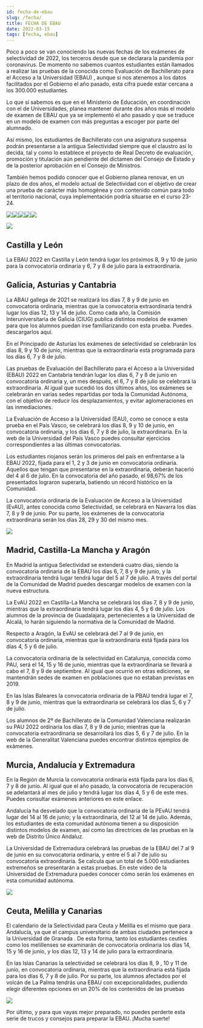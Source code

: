 ```yaml
---
id: fecha-de-ebau
slug: /fecha/
title: FECHA DE EBAU
date: 2022-03-15
tags: [fecha, ebau]
---
```

Poco a poco se van conociendo las nuevas fechas de los exámenes de selectividad de 2022, los terceros desde que se declarara la pandemia por coronavirus. De momento no sabemos cuantos estudiantes están llamados a realizar las pruebas de la conocida como Evaluación de Bachillerato para el Acceso a la Universidad (EBAU) , aunque si nos atenemos a los datos facilitados por el Gobierno el año pasado, esta cifra puede estar cercana a los 300.000 estudiantes.

Lo que sí sabemos es que en el Ministerio de Educación, en coordinación con el de Universidades, planea mantener durante dos años más el modelo de examen de EBAU que ya se implementó el año pasado y que se traduce en un modelo de examen con más preguntas a escoger por parte del alumnado.

Así mismo, los estudiantes de Bachillerato con una asignatura suspensa podrán presentarse a la antigua Selectividad siempre que el claustro así lo decida, tal y como lo establece el proyecto de Real Decreto de evaluación, promoción y titulación aún pendiente del dictamen del Consejo de Estado y de la posterior aprobación en el Consejo de Ministros.

También hemos podido conocer que el Gobierno planea renovar, en un plazo de dos años, el modelo actual de Selectividad con el objetivo de crear una prueba de carácter más homogénea y con contenido común para todo el territorio nacional, cuya implementación podría situarse en el curso 23-24.

![](https:img.onehu.xyz/img/14867357612210.jpg)![](https//:img.onehu.xyz/img/photo_2022-08-09_23-38-24.jpg)![](https//:img.onehu.xyz/img/photo_2022-08-09_23-38-24.jpg)![](https://raw.githubusercontent.com/onewhitethreee/imgexamen/main/img/photo_2022-08-09_23-38-25.jpg?token=AJGH5PDAQZE4ZNXS7GJTBWLC7U6XM)![](https:img.onehu.xyz/img/14867357612210.jpg)

<img src="https://img.examenebau.com/img/imagen-archivo-examen-facultad_98.jpg"/>


## Castilla y León

La EBAU 2022 en Castilla y León tendrá lugar los próximos 8, 9 y 10 de junio para la convocatoria ordinaria y 6, 7 y 8 de julio para la extraordinaria.

## Galicia, Asturias y Cantabria

La ABAU gallega de 2021 se realizará los días 7, 8 y 9 de junio en convocatoria ordinaria, mientras que la convocatoria extraordinaria tendrá lugar los días 12, 13 y 14 de julio. Como cada año, la Comisión Interuniversitaria de Galicia (CIUG) publica distintos modelos de examen para que los alumnos puedan irse familiarizando con esta prueba. Puedes descargarlos aquí.

En el Principado de Asturias los exámenes de selectividad se celebrarán los días 8, 9 y 10 de junio, mientras que la extraordinaria está programada para los días 6, 7 y 8 de julio.

Las pruebas de Evaluación del Bachillerato para el Acceso a la Universidad (EBAU) 2022 en Cantabria tendrán lugar los días 6, 7 y 8 de junio en convocatoria ordinaria y, un mes después, el 6, 7 y 8 de julio se celebrará la extraordinaria. Al igual que sucedió los dos últimos años, los exámenes se celebrarán en varias sedes repartidas por toda la Comunidad Autónoma, con el objetivo de reducir los desplazamientos, y evitar aglomeraciones en las inmediaciones.

La Evaluación de Acceso a la Universidad (EAU), como se conoce a esta prueba en el País Vasco, se celebrará los días 8, 9 y 10 de junio, en convocatoria ordinaria, y los días 6, 7 y 8 de julio, la extraordinaria. En la web de la Universidad del País Vasco puedes consultar ejercicios correspondientes a las últimas convocatorias.

Los estudiantes riojanos serán los primeros del país en enfrentarse a la EBAU 2022, fijada para el 1, 2 y 3 de junio en convocatoria ordinaria. Aquellos que tengan que presentarse en la extraordinaria, deberán hacerlo del 4 al 6 de julio. En la convocatoria del año pasado, el 98,67% de los presentados lograron superarla, batiendo un récord histórico en la Comunidad.

La convocatoria ordinaria de la Evaluación de Acceso a la Universidad (EvAU), antes conocida como Selectividad, se celebrará en Navarra los días 7, 8 y 9 de junio. Por su parte, los exámenes de la convocatoria extraordinaria serán los días 28, 29 y 30 del mismo mes.


<img src="https://img.examenebau.com/img/cuando-ebau-selectividad_98.jpg"/>


## Madrid, Castilla-La Mancha y Aragón

En Madrid la antigua Selectividad se extenderá cuatro días, siendo la convocatoria ordinaria de la EBAU los días 6, 7, 8 y 9 de junio, y la extraordinaria tendrá lugar tendrá lugar del 5 al 7 de julio. A través del portal de la Comunidad de Madrid puedes descargar modelos de examen con la nueva estructura.

La EvAU 2022 en Castilla-La Mancha se celebrará los días 7, 8 y 9 de junio, mientras que la extraordinaria tendrá lugar los días 4, 5 y 6 de julio. Los alumnos de la provincia de Guadalajara, pertenecientes a la Universidad de Alcalá, lo harán siguiendo la normativa de la Comunidad de Madrid.

Respecto a Aragón, la EvAU se celebrará del 7 al 9 de junio, en convocatoria ordinaria, mientras que la extraordinaria está fijada para los días 4, 5 y 6 de julio.

La convocatoria ordinaria de la selectividad en Catalunya, conocida como PAU, será el 14, 15 y 16 de junio, mientras que la extraordinaria se llevará a cabo el 7, 8 y 9 de septiembre. Al igual que ocurrió en otras ediciones, se mantendrán sedes de examen en poblaciones que no estaban previstas en 2019.

En las Islas Baleares la convocatoria ordinaria de la PBAU tendrá lugar el 7, 8 y 9 de junio, mientras que la extraordinaria se celebrará los días 5, 6 y 7 de julio.

Los alumnos de 2º de Bachillerato de la Comunidad Valenciana realizarán su PAU 2022 ordinaria los días 7, 8 y 9 de junio; mientras que la convocatoria extraordinaria se desarrollará los días 5, 6 y 7 de julio. En la web de la Generalitat Valenciana puedes encontrar distintos ejemplos de exámenes.

## Murcia, Andalucía y Extremadura

En la Región de Murcia la convocatoria ordinaria está fijada para los días 6, 7 y 8 de junio. Al igual que el año pasado, la convocatoria de recuperación se adelantará al mes de julio y tendrá lugar los días 4, 5 y 6 de este mes. Puedes consultar exámenes anteriores en este enlace.

Andalucía ha desvelado que la convocatoria ordinaria de la PEvAU tendrá lugar del 14 al 16 de junio; y la extraordinaria, del 12 al 14 de julio. Además, los estudiantes de esta comunidad autónoma tienen a su disposición distintos modelos de examen, así como las directrices de las pruebas en la web de Distrito Único Andaluz.

La Universidad de Extremadura celebrará las pruebas de la EBAU del 7 al 9 de junio en su convocatoria ordinaria, y entre el 5 al 7 de julio su convocatoria extraordinaria. Se calcula que un total de 5.000 estudiantes extremeños se presentarán a estas pruebas. En este vídeo de la Universidad de Extremadura puedes conocer cómo serán los exámenes en esta comunidad autónoma.


<img src="https://img.examenebau.com/img/ebau-murcia1-kpMC-U170331516914LjG-624x385@La%20Verdad.jpg"/>


## Ceuta, Melilla y Canarias

El calendario de la Selectividad para Ceuta y Melilla es el mismo que para Andalucía, ya que el campus universitario de ambas ciudades pertenece a la Universidad de Granada . De esta forma, tanto los estudiantes ceutíes como los melillenses se examinarán de convocatoria ordinaria los días 14, 15 y 16 de junio, y los días 12, 13 y 14 de julio para la extraordinaria.

En las Islas Canarias la selectividad se celebrará los días 8, 9 , 10 y 11 de junio, en convocatoria ordinaria, mientras que la extraordinaria está fijada para los días 6, 7 y 8 de julio. Por su parte, los alumnos afectados por el volcán de La Palma tendrás una EBAU con excepcionalidades, pudiendo elegir diferentes opciones en un 20% de los contenidos de las pruebas


<img src="https://img.examenebau.com/img/HY2R47NLYBBJPDWQ2WCV5KNPJA.jpg"/>


Por último, y para que vayas mejor preparado, no puedes perderte esta serie de trucos y consejos para preparar la EBAU. ¡Mucha suerte!
